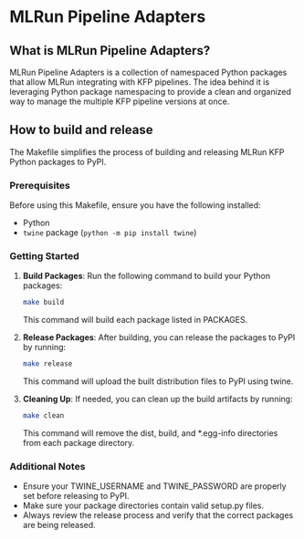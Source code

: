 # MLRun Pipeline Adapters

## What is MLRun Pipeline Adapters?

MLRun Pipeline Adapters is a collection of namespaced Python packages that allow MLRun integrating with KFP pipelines.
The idea behind it is leveraging Python package namespacing to provide a clean and organized way to manage the multiple KFP pipeline versions at once.

## How to build and release

The Makefile simplifies the process of building and releasing MLRun KFP Python packages to PyPI. 

### Prerequisites
Before using this Makefile, ensure you have the following installed:

- Python
- `twine` package (`python -m pip install twine`)


### Getting Started

1. **Build Packages**: Run the following command to build your Python packages:
    ```bash
    make build
    ```
    
    This command will build each package listed in PACKAGES.

2. **Release Packages**: After building, you can release the packages to PyPI by running:
    ```bash
    make release
    ```

    This command will upload the built distribution files to PyPI using twine.

3. **Cleaning Up**: If needed, you can clean up the build artifacts by running:

    ```bash
    make clean
    ```
    
    This command will remove the dist, build, and *.egg-info directories from each package directory.


### Additional Notes

- Ensure your TWINE_USERNAME and TWINE_PASSWORD are properly set before releasing to PyPI.
- Make sure your package directories contain valid setup.py files.
- Always review the release process and verify that the correct packages are being released.
